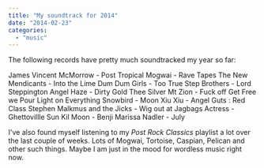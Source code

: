 ```yaml
---
title: "My soundtrack for 2014"
date: "2014-02-23"
categories: 
  - "music"
---
```


The following records have pretty much soundtracked my year so far:

James Vincent McMorrow - Post Tropical Mogwai - Rave Tapes The New Mendicants - Into the Lime Dum Dum Girls - Too True Step Brothers - Lord Steppington Angel Haze - Dirty Gold Thee Silver Mt Zion - Fuck off Get Free we Pour Light on Everything Snowbird - Moon Xiu Xiu - Angel Guts : Red Class Stephen Malkmus and the Jicks - Wig out at Jagbags Actress - Ghettovillle Sun Kil Moon - Benji Marissa Nadler - July

I've also found myself listening to my _Post Rock Classics_ playlist a lot over the last couple of weeks. Lots of Mogwai, Tortoise, Caspian, Pelican and other such things. Maybe I am just in the mood for wordless music right now.
